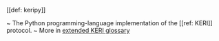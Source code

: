 [[def: keripy]]

~ The Python programming-language implementation of the [[ref: KERI]] protocol.
~ More in <a href="https://weboftrust.github.io/WOT-terms/docs/glossary/keripy">extended KERI glossary</a>
